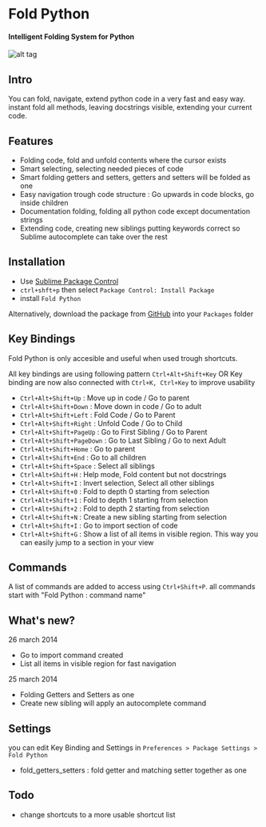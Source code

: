 # Fold Python
#### Intelligent Folding System for Python

![alt tag](https://dl.dropboxusercontent.com/u/1652825/code/sublime/foldpython/foldpython_basics.gif)

## Intro
You can fold, navigate, extend python code in a very fast and easy way.
instant fold all methods, leaving docstrings visible, extending your current code.

## Features
* Folding code, fold and unfold contents where the cursor exists
* Smart selecting, selecting needed pieces of code
* Smart folding getters and setters, getters and setters will be folded as one
* Easy navigation trough code structure : Go upwards in code blocks, go inside children
* Documentation folding, folding all python code except documentation strings
* Extending code, creating new siblings putting keywords correct so Sublime autocomplete can take over the rest

## Installation
* Use [Sublime Package Control](http://wbond.net/sublime_packages/package_control "Sublime Package Control")
* `ctrl+shft+p` then select `Package Control: Install Package`
* install `Fold Python`

Alternatively, download the package from [GitHub](https://github.com/svenfraeys/SublimeFoldPython "SublimeFoldPython") into your `Packages` folder

## Key Bindings
Fold Python is only accesible and useful when used trough shortcuts.

All key bindings are using following pattern `Ctrl+Alt+Shift+Key`
OR
Key binding are now also connected with `Ctrl+K, Ctrl+Key` to improve usability

* `Ctrl+Alt+Shift+Up` : Move up in code / Go to parent
* `Ctrl+Alt+Shift+Down` : Move down in code / Go to adult
* `Ctrl+Alt+Shift+Left` : Fold Code / Go to Parent
* `Ctrl+Alt+Shift+Right` : Unfold Code / Go to Child
* `Ctrl+Alt+Shift+PageUp` : Go to First Sibling / Go to Parent
* `Ctrl+Alt+Shift+PageDown` : Go to Last Sibling / Go to next Adult
* `Ctrl+Alt+Shift+Home` : Go to parent
* `Ctrl+Alt+Shift+End` : Go to all children
* `Ctrl+Alt+Shift+Space` : Select all siblings
* `Ctrl+Alt+Shift+H` : Help mode, Fold content but not docstrings
* `Ctrl+Alt+Shift+I` : Invert selection, Select all other siblings
* `Ctrl+Alt+Shift+0` : Fold to depth 0 starting from selection
* `Ctrl+Alt+Shift+1` : Fold to depth 1 starting from selection
* `Ctrl+Alt+Shift+2` : Fold to depth 2 starting from selection
* `Ctrl+Alt+Shift+N` : Create a new sibling starting from selection
* `Ctrl+Alt+Shift+I` : Go to import section of code
* `Ctrl+Alt+Shift+G` : Show a list of all items in visible region. This way you can easily jump to a section in your view

## Commands
A list of commands are added to access using `Ctrl+Shift+P`.
all commands start with "Fold Python : command name"


## What's new?

26 march 2014

* Go to import command created
* List all items in visible region for fast navigation

25 march 2014

* Folding Getters and Setters as one
* Create new sibling will apply an autocomplete command

## Settings
you can edit Key Binding and Settings in `Preferences > Package Settings > Fold Python` 

* fold_getters_setters : fold getter and matching setter together as one


## Todo
* change shortcuts to a more usable shortcut list
